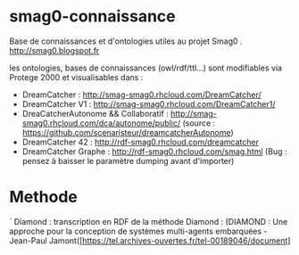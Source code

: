 # smag0-connaissance
Base de connaissances et d'ontologies utiles au projet Smag0 . http://smag0.blogspot.fr

les ontologies, bases de connaissances (owl/rdf/ttl...) sont modifiables via Protege 2000 et visualisables dans :

- DreamCatcher : http://smag-smag0.rhcloud.com/DreamCatcher/
- DreamCatcher V1 : http://smag-smag0.rhcloud.com/DreamCatcher1/
- DreaCatcherAutonome && Collaboratif : http://smag-smag0.rhcloud.com/dca/autonome/public/ (source : https://github.com/scenaristeur/dreamcatcherAutonome)
- DreamCatcher 42 : http://rdf-smag0.rhcloud.com/dreamcatcher
- DreamCatcher Graphe : http://rdf-smag0.rhcloud.com/smag.html (Bug : pensez à baisser le paramètre dumping avant d'importer)


# Methode
` Diamond : transcription en RDF de la méthode Diamond : (DIAMOND : Une approche pour la conception de
systèmes multi-agents embarquées - Jean-Paul Jamont([https://tel.archives-ouvertes.fr/tel-00189046/document]
